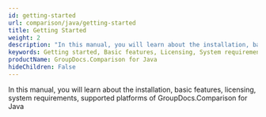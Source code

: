 ```yaml
---
id: getting-started
url: comparison/java/getting-started
title: Getting Started
weight: 2
description: "In this manual, you will learn about the installation, basic features, licensing, system requirements, supported platforms of GroupDocs.Comparison for Java"
keywords: Getting started, Basic features, Licensing, System requirements
productName: GroupDocs.Comparison for Java
hideChildren: False
---
```

In this manual, you will learn about the installation, basic features, licensing, system requirements, supported platforms of GroupDocs.Comparison for Java
